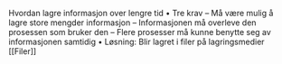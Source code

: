 Hvordan lagre informasjon over lengre tid
• Tre krav
– Må være mulig å lagre store mengder
informasjon
– Informasjonen må overleve den prosessen
som bruker den
– Flere prosesser må kunne benytte seg av
informasjonen samtidig
• Løsning: Blir lagret i filer på lagringsmedier
[[Filer]]
